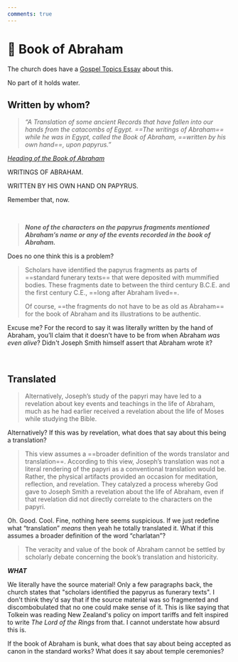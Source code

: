 ```yaml
---
comments: true
---
```

# 👴 Book of Abraham
The church does have a [Gospel Topics Essay](https://www.churchofjesuschrist.org/study/manual/gospel-topics-essays/translation-and-historicity-of-the-book-of-abraham?lang=eng&old=true) about this.

No part of it holds water.

## Written by whom?
> _“A Translation of some ancient Records that have fallen into our hands from the catacombs of Egypt. ==The writings of Abraham== while he was in Egypt, called the Book of Abraham, ==written by his own hand==, upon papyrus.”_

[_Heading of the Book of Abraham_](https://www.churchofjesuschrist.org/study/scriptures/pgp/abr/1?lang=eng&id=study_intro1#study_intro1)

WRITINGS OF ABRAHAM.

WRITTEN BY HIS OWN HAND ON PAPYRUS.

Remember that, now.

&nbsp;

> ***None of the characters on the papyrus fragments mentioned Abraham’s name or any of the events recorded in the book of Abraham.***

Does no one think this is a problem?

> Scholars have identified the papyrus fragments as parts of ==standard funerary texts== that were deposited with mummified bodies. These fragments date to between the third century B.C.E. and the first century C.E., ==long after Abraham lived==.
> 
> Of course, ==the fragments do not have to be as old as Abraham== for the book of Abraham and its illustrations to be authentic.

Excuse me? For the record to say it was literally written by the hand of Abraham, you’ll claim that it doesn’t have to be from when Abraham *was even alive*? Didn't Joseph Smith himself assert that Abraham wrote it?

&nbsp;

## Translated
> Alternatively, Joseph’s study of the papyri may have led to a revelation about key events and teachings in the life of Abraham, much as he had earlier received a revelation about the life of Moses while studying the Bible.

Alternatively? If this was by revelation, what does that say about this being a translation?

> This view assumes a ==broader definition of the words translator and translation==. According to this view, Joseph’s translation was not a literal rendering of the papyri as a conventional translation would be. Rather, the physical artifacts provided an occasion for meditation, reflection, and revelation. They catalyzed a process whereby God gave to Joseph Smith a revelation about the life of Abraham, even if that revelation did not directly correlate to the characters on the papyri.

Oh. Good. Cool. Fine, nothing here seems suspicious. If we just redefine what “translation” _means_ then yeah he totally translated it. What if this assumes a broader definition of the word “charlatan”?

> The veracity and value of the book of Abraham cannot be settled by scholarly debate concerning the book’s translation and historicity.

***WHAT***

We literally have the source material! Only a few paragraphs back, the church states that "scholars identified the papyrus as funerary texts". I don't think they'd say that if the source material was so fragmented and discombobulated that no one could make sense of it. This is like saying that Tolkein was reading New Zealand's policy on import tariffs and felt inspired to write *The Lord of the Rings* from that. I cannot understate how absurd this is.

If the book of Abraham is bunk, what does that say about being accepted as canon in the standard works? What does it say about temple ceremonies?
